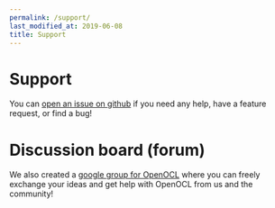 ```yaml
---
permalink: /support/
last_modified_at: 2019-06-08
title: Support
---
```


# Support

You can [open an issue on github](https://github.com/OpenOCL/OpenOCL/issues) if you need any help, have a feature request, or find a bug!

# Discussion board (forum)

We also created a [google group for OpenOCL](https://groups.google.com/d/forum/openocl) where you can freely exchange your ideas and get help with OpenOCL from us and the community! 
